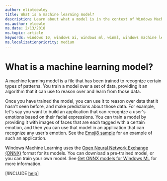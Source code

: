 ```yaml
---
author: eliotcowley
title: What is a machine learning model?
description: Learn about what a model is in the context of Windows Machine Learning.
ms.author: elcowle
ms.date: 2/13/2018
ms.topic: article
keywords: windows 10, windows ai, windows ml, winml, windows machine learning
ms.localizationpriority: medium
---
```


# What is a machine learning model?

A machine learning model is a file that has been trained to recognize certain types of patterns. You train a model over a set of data, providing it an algorithm that it can use to reason over and learn from those data.

Once you have trained the model, you can use it to reason over data that it hasn't seen before, and make predictions about those data. For example, let's say you want to build an application that can recognize a user's emotions based on their facial expressions. You can train a model by providing it with images of faces that are each tagged with a certain emotion, and then you can use that model in an application that can recognize any user's emotion. See the [Emoji8 sample](https://github.com/Microsoft/Windows-Machine-Learning/tree/master/Samples/Emoji8/UWP/cs) for an example of such an application.

Windows Machine Learning uses the [Open Neural Network Exchange (ONNX)](https://onnx.ai/) format for its models. You can download a pre-trained model, or you can train your own model. See [Get ONNX models for Windows ML](get-onnx-model.md) for more information.

[!INCLUDE [help](includes/get-help.md)]
